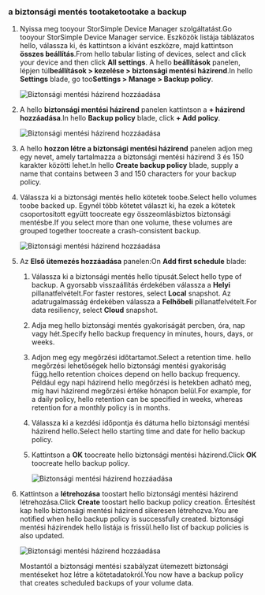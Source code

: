 <!--author=alkohli last changed: 01/12/17-->

### <a name="tootake-a-backup"></a><span data-ttu-id="f1fea-101">a biztonsági mentés tootake</span><span class="sxs-lookup"><span data-stu-id="f1fea-101">tootake a backup</span></span>

1. <span data-ttu-id="f1fea-102">Nyissa meg tooyour StorSimple Device Manager szolgáltatást.</span><span class="sxs-lookup"><span data-stu-id="f1fea-102">Go tooyour StorSimple Device Manager service.</span></span> <span data-ttu-id="f1fea-103">Eszközök listája táblázatos hello, válassza ki, és kattintson a kívánt eszközre, majd kattintson **összes beállítás**.</span><span class="sxs-lookup"><span data-stu-id="f1fea-103">From hello tabular listing of devices, select and click your device and then click **All settings**.</span></span> <span data-ttu-id="f1fea-104">A hello **beállítások** panelen, lépjen túl**beállítások > kezelése > biztonsági mentési házirend**.</span><span class="sxs-lookup"><span data-stu-id="f1fea-104">In hello **Settings** blade, go too**Settings > Manage > Backup policy**.</span></span>

    ![Biztonsági mentési házirend hozzáadása](./media/storsimple-8000-take-backup/step8takebu1.png)

2. <span data-ttu-id="f1fea-106">A hello **biztonsági mentési házirend** panelen kattintson a **+ házirend hozzáadása**.</span><span class="sxs-lookup"><span data-stu-id="f1fea-106">In hello **Backup policy** blade, click **+ Add policy**.</span></span>

    ![Biztonsági mentési házirend hozzáadása](./media/storsimple-8000-take-backup/step8takebu2.png)

3. <span data-ttu-id="f1fea-108">A hello **hozzon létre a biztonsági mentési házirend** panelen adjon meg egy nevet, amely tartalmazza a biztonsági mentési házirend 3 és 150 karakter közötti lehet.</span><span class="sxs-lookup"><span data-stu-id="f1fea-108">In hello **Create backup policy** blade, supply a name that contains between 3 and 150 characters for your backup policy.</span></span>

4. <span data-ttu-id="f1fea-109">Válassza ki a biztonsági mentés hello kötetek toobe.</span><span class="sxs-lookup"><span data-stu-id="f1fea-109">Select hello volumes toobe backed up.</span></span> <span data-ttu-id="f1fea-110">Egynél több kötetet választ ki, ha ezek a kötetek csoportosított együtt toocreate egy összeomlásbiztos biztonsági mentésbe.</span><span class="sxs-lookup"><span data-stu-id="f1fea-110">If you select more than one volume, these volumes are grouped together toocreate a crash-consistent backup.</span></span>

    ![Biztonsági mentési házirend hozzáadása](./media/storsimple-8000-take-backup/step8takebu4.png)

5. <span data-ttu-id="f1fea-112">Az **Első ütemezés hozzáadása** panelen:</span><span class="sxs-lookup"><span data-stu-id="f1fea-112">On **Add first schedule** blade:</span></span>

    1. <span data-ttu-id="f1fea-113">Válassza ki a biztonsági mentés hello típusát.</span><span class="sxs-lookup"><span data-stu-id="f1fea-113">Select hello type of backup.</span></span> <span data-ttu-id="f1fea-114">A gyorsabb visszaállítás érdekében válassza a **Helyi** pillanatfelvételt.</span><span class="sxs-lookup"><span data-stu-id="f1fea-114">For faster restores, select **Local** snapshot.</span></span> <span data-ttu-id="f1fea-115">Az adatrugalmasság érdekében válassza a **Felhőbeli** pillanatfelvételt.</span><span class="sxs-lookup"><span data-stu-id="f1fea-115">For data resiliency, select **Cloud** snapshot.</span></span>
    2. <span data-ttu-id="f1fea-116">Adja meg hello biztonsági mentés gyakoriságát percben, óra, nap vagy hét.</span><span class="sxs-lookup"><span data-stu-id="f1fea-116">Specify hello backup frequency in minutes, hours, days, or weeks.</span></span>
    3. <span data-ttu-id="f1fea-117">Adjon meg egy megőrzési időtartamot.</span><span class="sxs-lookup"><span data-stu-id="f1fea-117">Select a retention time.</span></span> <span data-ttu-id="f1fea-118">hello megőrzési lehetőségek hello biztonsági mentési gyakoriság függ.</span><span class="sxs-lookup"><span data-stu-id="f1fea-118">hello retention choices depend on hello backup frequency.</span></span> <span data-ttu-id="f1fea-119">Például egy napi házirend hello megőrzési is hetekben adható meg, míg havi házirend megőrzési értéke hónapon belül.</span><span class="sxs-lookup"><span data-stu-id="f1fea-119">For example, for a daily policy, hello retention can be specified in weeks, whereas retention for a monthly policy is in months.</span></span>
    4. <span data-ttu-id="f1fea-120">Válassza ki a kezdési időpontja és dátuma hello biztonsági mentési házirend hello.</span><span class="sxs-lookup"><span data-stu-id="f1fea-120">Select hello starting time and date for hello backup policy.</span></span>
    5. <span data-ttu-id="f1fea-121">Kattintson a **OK** toocreate hello biztonsági mentési házirend.</span><span class="sxs-lookup"><span data-stu-id="f1fea-121">Click **OK** toocreate hello backup policy.</span></span>

        ![Biztonsági mentési házirend hozzáadása](./media/storsimple-8000-take-backup/step8takebu5.png) 

6. <span data-ttu-id="f1fea-123">Kattintson a **létrehozása** toostart hello biztonsági mentési házirend létrehozása.</span><span class="sxs-lookup"><span data-stu-id="f1fea-123">Click **Create** toostart hello backup policy creation.</span></span> <span data-ttu-id="f1fea-124">Értesítést kap hello biztonsági mentési házirend sikeresen létrehozva.</span><span class="sxs-lookup"><span data-stu-id="f1fea-124">You are notified when hello backup policy is successfully created.</span></span> <span data-ttu-id="f1fea-125">biztonsági mentési házirendek hello listája is frissül.</span><span class="sxs-lookup"><span data-stu-id="f1fea-125">hello list of backup policies is also updated.</span></span>
      
      ![Biztonsági mentési házirend hozzáadása](./media/storsimple-8000-take-backup/step8takebu9.png)
      
      <span data-ttu-id="f1fea-127">Mostantól a biztonsági mentési szabályzat ütemezett biztonsági mentéseket hoz létre a kötetadatokról.</span><span class="sxs-lookup"><span data-stu-id="f1fea-127">You now have a backup policy that creates scheduled backups of your volume data.</span></span>




